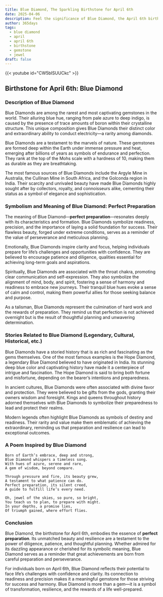 ```yaml
---
title: Blue Diamond, The Sparkling Birthstone for April 6th
date: 2025-04-06
description: Feel the significance of Blue Diamond, the April 6th birthstone symbolizing Perfect preparation. Let its beauty and meaning brighten your day.
author: 365days
tags:
  - blue diamond
  - april
  - april 6th
  - birthstone
  - gemstone
  - jewel
draft: false
---
```


{{< youtube id="CW5bISUUCkc" >}}

## Birthstone for April 6th: Blue Diamond

### Description of Blue Diamond

Blue Diamonds are among the rarest and most captivating gemstones in the world. Their alluring blue hue, ranging from pale azure to deep indigo, is caused by the presence of trace amounts of boron within their crystalline structure. This unique composition gives Blue Diamonds their distinct color and extraordinary ability to conduct electricity—a rarity among diamonds.

Blue Diamonds are a testament to the marvels of nature. These gemstones are formed deep within the Earth under immense pressure and heat, emerging after billions of years as symbols of endurance and perfection. They rank at the top of the Mohs scale with a hardness of 10, making them as durable as they are breathtaking.

The most famous sources of Blue Diamonds include the Argyle Mine in Australia, the Cullinan Mine in South Africa, and the Golconda region in India. Their scarcity and unrivaled beauty have made Blue Diamonds highly sought after by collectors, royalty, and connoisseurs alike, cementing their status as a symbol of elegance and sophistication.

### Symbolism and Meaning of Blue Diamond: Perfect Preparation

The meaning of Blue Diamond—**perfect preparation**—resonates deeply with its characteristics and formation. Blue Diamonds symbolize readiness, precision, and the importance of laying a solid foundation for success. Their flawless beauty, forged under extreme conditions, serves as a reminder of the value of perseverance and meticulous planning.

Emotionally, Blue Diamonds inspire clarity and focus, helping individuals prepare for life’s challenges and opportunities with confidence. They are believed to encourage patience and diligence, qualities essential for achieving long-term goals and aspirations.

Spiritually, Blue Diamonds are associated with the throat chakra, promoting clear communication and self-expression. They also symbolize the alignment of mind, body, and spirit, fostering a sense of harmony and readiness to embrace new journeys. Their tranquil blue hues evoke a sense of calm and control, making them powerful allies for those seeking balance and purpose.

As a talisman, Blue Diamonds represent the culmination of hard work and the rewards of preparation. They remind us that perfection is not achieved overnight but is the result of thoughtful planning and unwavering determination.

### Stories Related to Blue Diamond (Legendary, Cultural, Historical, etc.)

Blue Diamonds have a storied history that is as rich and fascinating as the gems themselves. One of the most famous examples is the Hope Diamond, a legendary Blue Diamond believed to have originated in India. Its stunning deep blue color and captivating history have made it a centerpiece of intrigue and fascination. The Hope Diamond is said to bring both fortune and misfortune, depending on the bearer’s intentions and preparedness.

In ancient cultures, Blue Diamonds were often associated with divine favor and protection. They were believed to be gifts from the gods, granting their owners wisdom and foresight. Kings and queens throughout history adorned themselves with Blue Diamonds to symbolize their preparedness to lead and protect their realms.

Modern legends often highlight Blue Diamonds as symbols of destiny and readiness. Their rarity and value make them emblematic of achieving the extraordinary, reminding us that preparation and resilience can lead to exceptional outcomes.

### A Poem Inspired by Blue Diamond

```
Born of Earth’s embrace, deep and strong,  
Blue Diamond whispers a timeless song.  
With hues of azure, serene and rare,  
A gem of wisdom, beyond compare.  

Through pressure and fire, its beauty grew,  
A testament to what patience can do.  
Perfect preparation, its silent creed,  
A guide to fulfill life’s every need.  

Oh, jewel of the skies, so pure, so bright,  
You teach us to plan, to prepare with might.  
In your depths, a promise lies,  
Of triumph gained, where effort flies.  
```

### Conclusion

Blue Diamond, the birthstone for April 6th, embodies the essence of **perfect preparation**. Its unmatched beauty and resilience are a testament to the power of diligence, patience, and thoughtful planning. Whether admired for its dazzling appearance or cherished for its symbolic meaning, Blue Diamond serves as a reminder that great achievements are born from careful preparation and perseverance.

For individuals born on April 6th, Blue Diamond reflects their potential to face life’s challenges with confidence and clarity. Its connection to readiness and precision makes it a meaningful gemstone for those striving for success and harmony. Blue Diamond is more than a gem—it is a symbol of transformation, resilience, and the rewards of a life well-prepared.